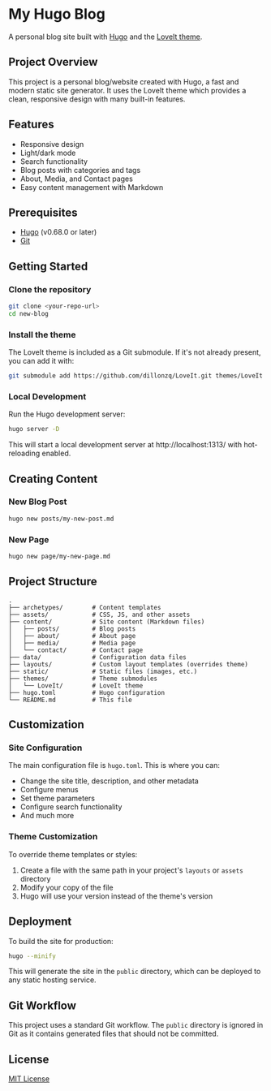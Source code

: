 # My Hugo Blog

A personal blog site built with [Hugo](https://gohugo.io/) and the [LoveIt theme](https://hugoloveit.com/).

## Project Overview

This project is a personal blog/website created with Hugo, a fast and modern static site generator. It uses the LoveIt theme which provides a clean, responsive design with many built-in features.

## Features

- Responsive design
- Light/dark mode
- Search functionality
- Blog posts with categories and tags
- About, Media, and Contact pages
- Easy content management with Markdown

## Prerequisites

- [Hugo](https://gohugo.io/getting-started/installing/) (v0.68.0 or later)
- [Git](https://git-scm.com/downloads)

## Getting Started

### Clone the repository

```bash
git clone <your-repo-url>
cd new-blog
```

### Install the theme

The LoveIt theme is included as a Git submodule. If it's not already present, you can add it with:

```bash
git submodule add https://github.com/dillonzq/LoveIt.git themes/LoveIt
```

### Local Development

Run the Hugo development server:

```bash
hugo server -D
```

This will start a local development server at http://localhost:1313/ with hot-reloading enabled.

## Creating Content

### New Blog Post

```bash
hugo new posts/my-new-post.md
```

### New Page

```bash
hugo new page/my-new-page.md
```

## Project Structure

```
.
├── archetypes/        # Content templates
├── assets/            # CSS, JS, and other assets
├── content/           # Site content (Markdown files)
│   ├── posts/         # Blog posts
│   ├── about/         # About page
│   ├── media/         # Media page
│   └── contact/       # Contact page
├── data/              # Configuration data files
├── layouts/           # Custom layout templates (overrides theme)
├── static/            # Static files (images, etc.)
├── themes/            # Theme submodules
│   └── LoveIt/        # LoveIt theme
├── hugo.toml          # Hugo configuration
└── README.md          # This file
```

## Customization

### Site Configuration

The main configuration file is `hugo.toml`. This is where you can:

- Change the site title, description, and other metadata
- Configure menus
- Set theme parameters
- Configure search functionality
- And much more

### Theme Customization

To override theme templates or styles:

1. Create a file with the same path in your project's `layouts` or `assets` directory
2. Modify your copy of the file
3. Hugo will use your version instead of the theme's version

## Deployment

To build the site for production:

```bash
hugo --minify
```

This will generate the site in the `public` directory, which can be deployed to any static hosting service.

## Git Workflow

This project uses a standard Git workflow. The `public` directory is ignored in Git as it contains generated files that should not be committed.

## License

[MIT License](LICENSE)